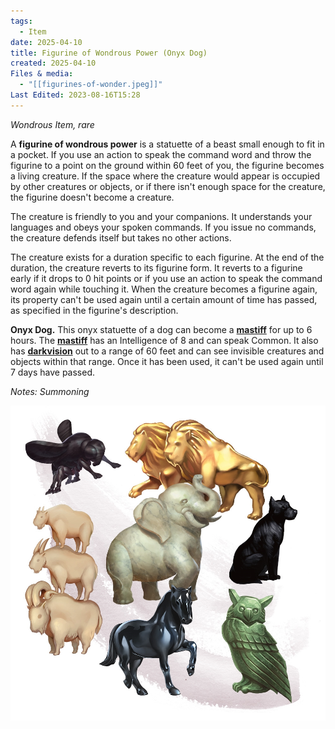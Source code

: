 ```yaml
---
tags:
  - Item
date: 2025-04-10
title: Figurine of Wondrous Power (Onyx Dog)
created: 2025-04-10
Files & media:
  - "[[figurines-of-wonder.jpeg]]"
Last Edited: 2023-08-16T15:28
---
```








  

_Wondrous Item, rare_

A **figurine of wondrous power** is a statuette of a beast small enough to fit in a pocket. If you use an action to speak the command word and throw the figurine to a point on the ground within 60 feet of you, the figurine becomes a living creature. If the space where the creature would appear is occupied by other creatures or objects, or if there isn't enough space for the creature, the figurine doesn't become a creature.

The creature is friendly to you and your companions. It understands your languages and obeys your spoken commands. If you issue no commands, the creature defends itself but takes no other actions.

The creature exists for a duration specific to each figurine. At the end of the duration, the creature reverts to its figurine form. It reverts to a figurine early if it drops to 0 hit points or if you use an action to speak the command word again while touching it. When the creature becomes a figurine again, its property can't be used again until a certain amount of time has passed, as specified in the figurine's description.

**Onyx Dog.** This onyx statuette of a dog can become a [**mastiff**](https://www.dndbeyond.com/monsters/16953-mastiff) for up to 6 hours. The [**mastiff**](https://www.dndbeyond.com/monsters/16953-mastiff) has an Intelligence of 8 and can speak Common. It also has [**darkvision**](https://www.dndbeyond.com/compendium/rules/basic-rules/monsters#Darkvision) out to a range of 60 feet and can see invisible creatures and objects within that range. Once it has been used, it can't be used again until 7 days have passed.

_Notes: Summoning_

![figurines-of-wonder.jpeg](/images/figurines-of-wonder.jpeg)